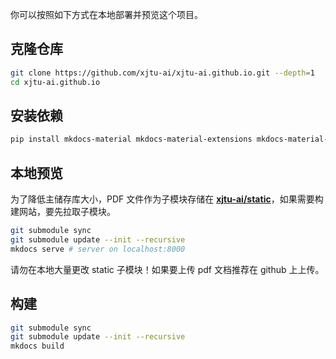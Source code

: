 你可以按照如下方式在本地部署并预览这个项目。

## 克隆仓库

```bash
git clone https://github.com/xjtu-ai/xjtu-ai.github.io.git --depth=1 
cd xjtu-ai.github.io 
```

## 安装依赖

```bash
pip install mkdocs-material mkdocs-material-extensions mkdocs-material-pymdownx-extras
```

## 本地预览

为了降低主储存库大小，PDF 文件作为子模块存储在 **[xjtu-ai/static](https://github.com/xjtu-ai/static)**，如果需要构建网站，要先拉取子模块。

```bash
git submodule sync
git submodule update --init --recursive
mkdocs serve # server on localhost:8000
```

请勿在本地大量更改 static 子模块！如果要上传 pdf 文档推荐在 github 上上传。

## 构建

```bash
git submodule sync
git submodule update --init --recursive
mkdocs build
```
